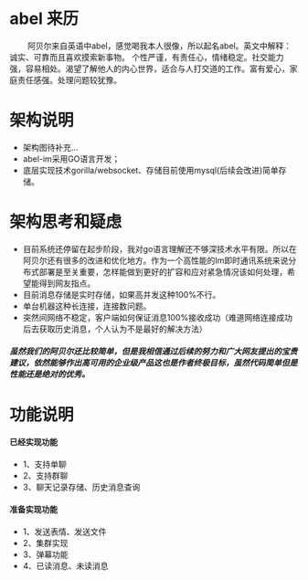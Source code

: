 
# abel 来历
&nbsp;&nbsp;&nbsp;&nbsp;&nbsp;&nbsp;&nbsp;&nbsp;阿贝尔来自英语中abel，感觉喝我本人很像，所以起名abel。英文中解释：诚实、可靠而且喜欢摸索新事物。 个性严谨，有责任心，情绪稳定。社交能力强，容易相处。渴望了解他人的内心世界，适合与人打交道的工作。富有爱心，家庭责任感强。处理问题较犹豫。

# 架构说明
- 架构图待补充...
- abel-im采用GO语言开发；
- 底层实现技术gorilla/websocket、存储目前使用mysql(后续会改进)简单存储。

# 架构思考和疑虑
- 目前系统还停留在起步阶段，我对go语言理解还不够深技术水平有限。所以在阿贝尔还有很多的改进和优化地方。作为一个高性能的Im即时通讯系统来说分布式部署是至关重要，怎样能做到更好的扩容和应对紧急情况该如何处理，希望能得到网友指点。
- 目前消息存储是实时存储，如果高并发这种100%不行。
- 单台机器这种长连接，连接数问题。
- 突然间网络不稳定，客户端如何保证消息100%接收成功（难道网络连接成功后去获取历史消息，个人认为不是最好的解决方法）
##### 虽然我们的阿贝尔还比较简单，但是我相信通过后续的努力和广大网友提出的宝贵建议，依然能够作出高可用的企业级产品这也是作者终极目标，虽然代码简单但是性能还是绝对的优秀。

# 功能说明
#### 已经实现功能
- 1、支持单聊
- 2、支持群聊
- 3、聊天记录存储、历史消息查询
#### 准备实现功能
- 1、发送表情、发送文件
- 2、集群实现
- 3、弹幕功能
- 4、已读消息、未读消息